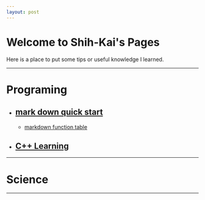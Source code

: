 ```yaml
---
layout: post
---
```


# Welcome to Shih-Kai's Pages
Here is a place to put some tips or useful knowledge I learned.

---
# Programing
* ## [mark down quick start](mark_down_quick_start.md)
  * [markdown function table](http://commonmark.org/help/)
* ## [C++ Learning](C++learning.md)
---
# Science
---
